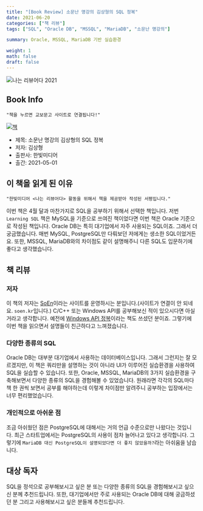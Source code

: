 ```yaml
---  
title: "[Book Review] 소문난 명강의 김상형의 SQL 정복"  
date: 2021-06-20
categories: ["책 리뷰"]  
tags: ["SQL", "Oracle DB", "MSSQL", "MariaDB", "소문난 명강의"]

summary: Oracle, MSSQL, MariaDB 기반 실습환경

weight: 1
math: false
draft: false
---  
```


![나는 리뷰어다 2021](../assets/I-am-reviewer-2021.jpg)

## Book Info

    "책을 누르면 교보문고 사이트로 연결됩니다!"

[![책](../assets/review/conquest-sql.jpg)](http://www.kyobobook.co.kr/product/detailViewKor.laf?ejkGb=KOR&mallGb=KOR&barcode=9791162244241&orderClick=LAG&Kc=)

- 제목: 소문난 명강의 김상형의 SQL 정복
- 저자: 김상형
- 출판사: 한빛미디어
- 출간: 2021-05-01

## 이 책을 읽게 된 이유

    "한빛미디어 <나는 리뷰어다> 활동을 위해서 책을 제공받아 작성된 서평입니다."

이번 책은 4월 달과 마찬가지로 SQL을 공부하기 위해서 선택한 책입니다. 저번 `Learning SQL` 책은 MySQL을 기준으로 쓰여진 책이었다면 이번 책은 Oracle 기준으로 작성된 책입니다. Oracle DB는 특히 대기업에서 자주 사용되는 SQL이죠. 그래서 더 궁금했습니다. 매번 MySQL, PostgreSQL만 다뤄보던 저에게는 생소한 SQL이었거든요. 또한, MSSQL, MariaDB와의 차이점도 같이 설명해주니 다른 SQL도 입문하기에 좋다고 생각했습니다. 

## 책 리뷰 

### 저자

이 책의 저자는 [SoEn](soen.kr)이라는 사이트를 운영하시는 분입니다.(사이트가 연결이 안 되네요. `soen.kr`입니다.) C/C++ 또는 Windows API를 공부해보신 적이 있으시다면 아실 거라고 생각합니다. 예전에 [Windows API 정복](http://www.kyobobook.co.kr/product/detailViewKor.laf?ejkGb=KOR&mallGb=KOR&barcode=9788979144215&orderClick=LAG&Kc=)이라는 책도 쓰셨던 분이죠. 그렇기에 이번 책을 읽으면서 설명들이 친근하다고 느껴졌습니다. 

### 다양한 종류의 SQL

Oracle DB는 대부분 대기업에서 사용하는 데이터베이스입니다. 그래서 그런지는 잘 모르겠지만, 이 책은 쿼리만을 설명하는 것이 아니라 UI가 이루어진 실습환경을 사용하여 SQL을 실습할 수 있습니다. 또한, Oracle, MSSQL, MariaDB의 3가지 실습환경을 구축해보면서 다양한 종류의 SQL을 경험해볼 수 있었습니다. 원래라면 각각의 SQL마다 책 한 권씩 보면서 공부를 해야하는데 이렇게 차이점만 알려주니 공부하는 입장에서는 너무 편리했었습니다. 

### 개인적으로 아쉬운 점

조금 아쉬웠던 점은 PostgreSQL에 대해서는 거의 언급 수준으로만 나왔다는 것입니다. 최근 스타트업에서는 PostgreSQL의 사용이 점차 늘어나고 있다고 생각합니다. 그렇기에 `MariaDB 대신 PostgreSQL이 설명되었다면 더 좋지 않았을까?`라는 아쉬움을 남습니다.

## 대상 독자

SQL을 정석으로 공부해보시고 싶은 분 또는 다양한 종류의 SQL을 경험해보시고 싶으신 분께 추천드립니다. 또한, 대기업에서만 주로 사용되는 Oracle DB에 대해 궁금하셨던 분 그리고 사용해보시고 싶은 분들께 추천드립니다. 